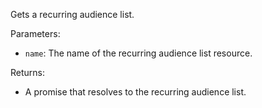 Gets a recurring audience list.

Parameters:
- `name`: The name of the recurring audience list resource.

Returns:
- A promise that resolves to the recurring audience list.